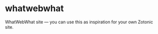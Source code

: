 whatwebwhat
===========

WhatWebWhat site — you can use this as inspiration for your own Zotonic site.
